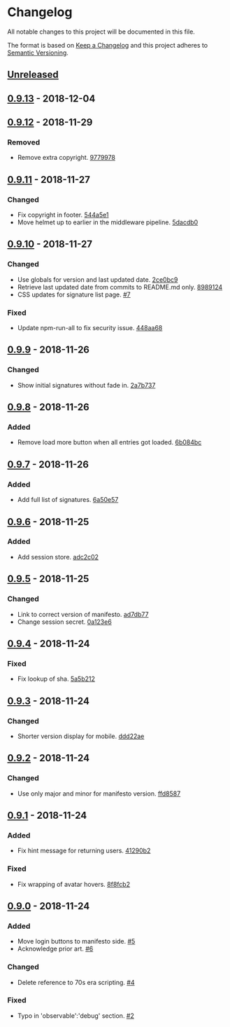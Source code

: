# Changelog

All notable changes to this project will be documented in this file.

The format is based on [Keep a Changelog](http://keepachangelog.com/)
and this project adheres to [Semantic Versioning](http://semver.org/).

## [Unreleased](https://github.com/sdd-manifesto/manifesto/compare/0.9.13...HEAD)

## [0.9.13](https://github.com/sdd-manifesto/manifesto/compare/0.9.12...0.9.13) - 2018-12-04

## [0.9.12](https://github.com/sdd-manifesto/manifesto/compare/0.9.11...0.9.12) - 2018-11-29

### Removed

-   Remove extra copyright. [9779978](https://github.com/sdd-manifesto/manifesto/commit/97799782e603a8320df2f74b68368ae7852e4ed8)

## [0.9.11](https://github.com/sdd-manifesto/manifesto/compare/0.9.10...0.9.11) - 2018-11-27

### Changed

-   Fix copyright in footer. [544a5e1](https://github.com/sdd-manifesto/manifesto/commit/544a5e1fe40ac9155df628070dc12497af4c7a16)
-   Move helmet up to earlier in the middleware pipeline. [5dacdb0](https://github.com/sdd-manifesto/manifesto/commit/5dacdb05570d33d3bf87c948b2d58faffb9c1eb9)

## [0.9.10](https://github.com/sdd-manifesto/manifesto/compare/0.9.9...0.9.10) - 2018-11-27

### Changed

-   Use globals for version and last updated date. [2ce0bc9](https://github.com/sdd-manifesto/manifesto/commit/2ce0bc97be4c9283bd0c8b54f14d241cd6f062b9)
-   Retrieve last updated date from commits to README.md only. [8989124](https://github.com/sdd-manifesto/manifesto/commit/89891249e1c043a43ec35e5de3f6204a0d6827f3)
-   CSS updates for signature list page. [#7](https://github.com/sdd-manifesto/manifesto/issues/7)

### Fixed

-   Update npm-run-all to fix security issue. [448aa68](https://github.com/sdd-manifesto/manifesto/commit/448aa688fa3dfa45b92a162883d84f058717d422)

## [0.9.9](https://github.com/sdd-manifesto/manifesto/compare/0.9.8...0.9.9) - 2018-11-26

### Changed

-   Show initial signatures without fade in. [2a7b737](https://github.com/sdd-manifesto/manifesto/commit/2a7b737c322cc11c09fb31a39decb3a687d8eccb)

## [0.9.8](https://github.com/sdd-manifesto/manifesto/compare/0.9.7...0.9.8) - 2018-11-26

### Added

-   Remove load more button when all entries got loaded. [6b084bc](https://github.com/sdd-manifesto/manifesto/commit/6b084bc97d1cd89c365ba08e64649ee5e4433817)

## [0.9.7](https://github.com/sdd-manifesto/manifesto/compare/0.9.6...0.9.7) - 2018-11-26

### Added

-   Add full list of signatures. [6a50e57](https://github.com/sdd-manifesto/manifesto/commit/6a50e57024502003798cc8bbeb5d928d0e2a3e8b)

## [0.9.6](https://github.com/sdd-manifesto/manifesto/compare/0.9.5...0.9.6) - 2018-11-25

### Added

-   Add session store. [adc2c02](https://github.com/sdd-manifesto/manifesto/commit/adc2c02e9d847cc6a6b97d21fa26886212245bd4)

## [0.9.5](https://github.com/sdd-manifesto/manifesto/compare/0.9.4...0.9.5) - 2018-11-25

### Changed

-   Link to correct version of manifesto. [ad7db77](https://github.com/sdd-manifesto/manifesto/commit/ad7db77ef57894f41a45f3e5d848156d027bc940)
-   Change session secret. [0a123e6](https://github.com/sdd-manifesto/manifesto/commit/0a123e65fc6443c6708c80ae3152aa84619d8354)

## [0.9.4](https://github.com/sdd-manifesto/manifesto/compare/0.9.3...0.9.4) - 2018-11-24

### Fixed

-   Fix lookup of sha. [5a5b212](https://github.com/sdd-manifesto/manifesto/commit/5a5b212b97da2ff6ebf2ddcd7dfce48c3a1efbcc)

## [0.9.3](https://github.com/sdd-manifesto/manifesto/compare/0.9.2...0.9.3) - 2018-11-24

### Changed

-   Shorter version display for mobile. [ddd22ae](https://github.com/sdd-manifesto/manifesto/commit/ddd22ae2c2e93d807decdaa5242d7debd49393ab)

## [0.9.2](https://github.com/sdd-manifesto/manifesto/compare/0.9.1...0.9.2) - 2018-11-24

### Changed

-   Use only major and minor for manifesto version. [ffd8587](https://github.com/sdd-manifesto/manifesto/commit/ffd8587e814026cbb9d01e4ed7d26e5641523e7d)

## [0.9.1](https://github.com/sdd-manifesto/manifesto/compare/0.9.0...0.9.1) - 2018-11-24

### Added

-   Fix hint message for returning users. [41290b2](https://github.com/sdd-manifesto/manifesto/commit/41290b2894f295dbb2830b047b6d7d41b0d7aab7)

### Fixed

-   Fix wrapping of avatar hovers. [8f8fcb2](https://github.com/sdd-manifesto/manifesto/commit/8f8fcb25342e25c150ad80b839322b221c97b0c4)

## [0.9.0](https://github.com/sdd-manifesto/manifesto/tree/0.9.0) - 2018-11-24

### Added

-   Move login buttons to manifesto side. [#5](https://github.com/sdd-manifesto/manifesto/issues/5)
-   Acknowledge prior art. [#6](https://github.com/sdd-manifesto/manifesto/issues/6)

### Changed

-   Delete reference to 70s era scripting. [#4](https://github.com/sdd-manifesto/manifesto/issues/4)

### Fixed

-   Typo in 'observable':'debug' section. [#2](https://github.com/sdd-manifesto/manifesto/issues/2)

